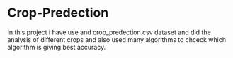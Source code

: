 # Crop-Predection
In this project i have use and crop_predection.csv dataset and did the analysis of different crops and also used many algorithms to chceck which algorithm is giving best accuracy.

